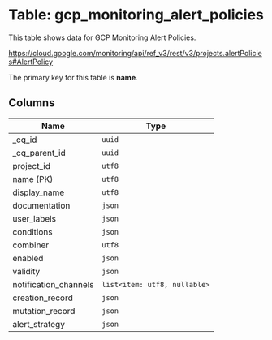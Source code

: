 # Table: gcp_monitoring_alert_policies

This table shows data for GCP Monitoring Alert Policies.

https://cloud.google.com/monitoring/api/ref_v3/rest/v3/projects.alertPolicies#AlertPolicy

The primary key for this table is **name**.

## Columns

| Name          | Type          |
| ------------- | ------------- |
|_cq_id|`uuid`|
|_cq_parent_id|`uuid`|
|project_id|`utf8`|
|name (PK)|`utf8`|
|display_name|`utf8`|
|documentation|`json`|
|user_labels|`json`|
|conditions|`json`|
|combiner|`utf8`|
|enabled|`json`|
|validity|`json`|
|notification_channels|`list<item: utf8, nullable>`|
|creation_record|`json`|
|mutation_record|`json`|
|alert_strategy|`json`|
